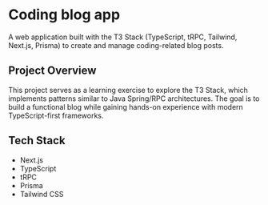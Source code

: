 # Coding blog app

A web application built with the T3 Stack (TypeScript, tRPC, Tailwind, Next.js, Prisma) to create and manage coding-related blog posts.

## Project Overview

This project serves as a learning exercise to explore the T3 Stack, which implements patterns similar to Java Spring/RPC architectures. The goal is to build a functional blog while gaining hands-on experience with modern TypeScript-first frameworks.

## Tech Stack

- Next.js
- TypeScript
- tRPC
- Prisma
- Tailwind CSS
